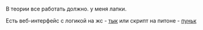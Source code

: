 В теории все работать должно. у меня лапки.

Есть веб-интерфейс с логикой на жс - <a href="https://kub1ce.github.io/Vectan/">тык</a>
или скрипт на питоне - <a href="./main.py">пуньк</a>
